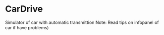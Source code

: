 # CarDrive
Simulator of car with automatic transmittion
Note: Read tips on infopanel of car if have problems)
